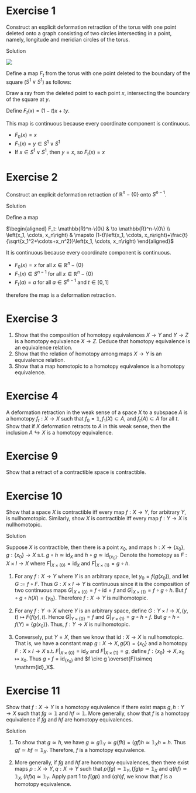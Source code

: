# Exercise 1
Construct an explicit deformation retraction of the torus with one point deleted
onto a graph consisting of two circles intersecting in a point, namely, longitude and
meridian circles of the torus.

Solution

![](https://i.upmath.me/svgb/rdLBbsIwDADQO1_hy6RWKlU6rbtM5bS_oBxM6kFESCrHrLAo_z5lG0NcOPVm2ZGfbaU_BRJz-LJmy8iXOJD2jGK8C_UR-WDcLqRFv6WdcTE_HI2WE1NaC6MLH56PoNF9Yuhi0Gipe0mbRT8wTuvRB0Gde3XXvlTdgC5egSoHHQqMPphcAlW3LUxG9hB7ZPZTXK1SSmkDhapUCcslFE2lyrc5qNd7yaLQ-Q9rblgzD_Zgr2Zm6sFe_0dUP9gTvDNOIHuCgSwJDTB64-R3CihU3VaqbkvQhrWlnFDPbZ6S3HD3Lb4B)

Define a map $F_t$ from the torus with one point deleted to the boundary of the square ($S^1\vee S^1$) as follows:

Draw a ray from the deleted point to each point $x$, intersecting the boundary of the square at $y$.

Define $F_t(x)=(1-t)x+ty$.

This map is continuous because every coordinate component is continuous.
* $F_0(x)=x$
* $F_1(x)=y∈S^1\vee S^1$
* If $x∈S^1\vee S^1$, then $y=x$, so $F_t(x)=x$

# Exercise 2

Construct an explicit deformation retraction of $`\mathbb{R}^n-\{0\}`$ onto $S^{n-1}$.

Solution

Define a map

$`\begin{aligned}
F_t: \mathbb{R}^n-\{0\} & \to \mathbb{R}^n-\{0\} \\
\left(x_1, \cdots, x_n\right) & \mapsto (1-t)\left(x_1, \cdots, x_n\right)+\frac{t}{\sqrt{x_1^2+\cdots+x_n^2}}\left(x_1, \cdots, x_n\right)
\end{aligned}`$

It is continuous because every coordinate component is continuous.
*	$F_0(x) = x$ for all $`x ∈ \mathbb{R}^n-\{0\}`$
*	$F_1(x) ∈ S^{n-1}$ for all $`x ∈ \mathbb{R}^n-\{0\}`$
*	$F_t(a) = a$ for all $a ∈ S^{n-1}$ and $t ∈ [0, 1]$

therefore the map is a deformation retraction.

# Exercise 3
1. Show that the composition of homotopy equivalences $X \to Y$ and $Y \to Z$ is a homotopy equivalence $X \to Z$. Deduce that homotopy equivalence is an equivalence relation.
2. Show that the relation of homotopy among maps $X \to Y$ is an equivalence relation.
3. Show that a map homotopic to a homotopy equivalence is a homotopy equivalence.

# Exercise 4
A deformation retraction in the weak sense of a space $X$ to a subspace $A$ is a homotopy $f_t: X \to X$ such that $f_0=\mathbb{1}, f_1(X) \subset A$, and $f_t(A) \subset A$ for all $t$. Show that if $X$ deformation retracts to $A$ in this weak sense, then the inclusion $A \hookrightarrow X$ is a homotopy equivalence.
 
# Exercise 9
Show that a retract of a contractible space is contractible.

# Exercise 10
Show that a space $X$ is contractible iff every map $f: X \to Y$, for arbitrary $Y$, is nullhomotopic. Similarly, show $X$ is contractible iff every map $f: Y \to X$ is nullhomotopic.

Solution

Suppose $X$ is contractible, then there is a point $x_0$, and maps $`h: X \to\{x_0\}, g:\{x_0\} \to X`$ s.t. $`g \circ h \simeq \mathrm{id}_X`$ and $`h \circ g \simeq \mathrm{id}_{\{x_0\}}`$. Denote the homotopy as $F: X \times I \to X$ where $`F|_{X \times\{0\}}=\mathrm{id}_X`$ and $`F|_{X \times\{1\}}=g \circ h`$.
1. For any $f: X \to Y$ where $Y$ is an arbitrary space, let $`y_0=f(g(x_0))`$, and let $G:=f \circ F$. Thus $G: X \times I \to Y$ is continuous since it is the composition of two continuous maps $`G|_{X \times\{0\}}=f \circ \mathrm{id}=f`$ and $`G|_{X \times\{1\}}=f \circ g \circ h`$. But $`f \circ g \circ h(X)=\{y_0\}`$. Therefore $f: X \to Y$ is nullhomotopic.

2. For any $f: Y \to X$ where $Y$ is an arbitrary space, define $G: Y \times I \to X,(y, t) \mapsto F(f(y), t)$. Hence $`G|_{Y \times\{0\}}=f`$ and $`G|_{Y \times\{1\}}=g\circ h\circ f`$. But $`g\circ h\circ f(Y)=\{g(x_0)\}`$. Thus, $f: Y \to X$ is nullhomotopic.

3. Conversely, put $Y=X$, then we know that $\text{id}:X \to X$ is nullhomotopic. That is, we have a constant map $`g: X \to X,g(X)=\{x_0\}`$ and a homotopy $F: X \times I \to X$ s.t. $`F|_{X \times\{0\}}=\text{id}_X`$ and $`F|_{X \times\{1\}}=g`$, define $`f:\{x_0\} \to X, x_0 \mapsto x_0`$. Thus $`g \circ f=\text{id}_{\{x_0\}}`$ and $f \circ g \overset{F}\simeq \mathrm{id}_X$.

# Exercise 11
Show that $f: X \to Y$ is a homotopy equivalence if there exist maps $g, h: Y \to X$ such that $f g \simeq \mathbb{1}$ and $h f \simeq \mathbb{1}$. More generally, show that $f$ is a homotopy equivalence if $f g$ and $h f$ are homotopy equivalences.

Solution

1. To show that $g≃h$, we have $g≃g \mathbb{1}_Y ≃ g (f h) = (g f) h ≃ \mathbb{1}_X h = h$. Thus $gf≃hf≃\mathbb{1}_X$. Therefore, $f$ is a homotopy equivalence.

2. More generally, if $fg$ and $hf$ are homotopy equivalences, then there exist maps $`p: X \to Y, q: X \to Y`$ such that $`p(fg) \simeq \mathbb{1}_Y, (fg)p \simeq \mathbb{1}_X`$ and $`q(hf) \simeq \mathbb{1}_X, (hf)q \simeq \mathbb{1}_Y`$. Apply part 1 to $f(gp)$ and $(qh)f$, we know that $f$ is a homotopy equivalence.
